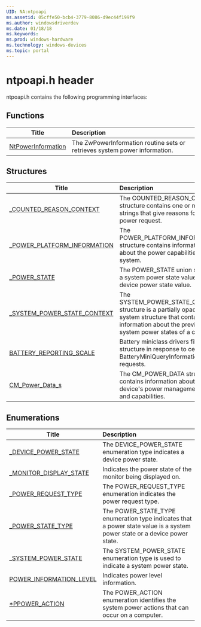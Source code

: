 ```yaml
---
UID: NA:ntpoapi
ms.assetid: 05cffe50-bcb4-3779-8086-d9ec44f199f9
ms.author: windowsdriverdev
ms.date: 01/18/18
ms.keywords: 
ms.prod: windows-hardware
ms.technology: windows-devices
ms.topic: portal
---
```


# ntpoapi.h header



ntpoapi.h contains the following programming interfaces:





## Functions
| Title | Description |
| ---- |:---- |
| [NtPowerInformation](nf-ntpoapi-ntpowerinformation.md) | The ZwPowerInformation routine sets or retrieves system power information. |



## Structures
| Title | Description |
| ---- |:---- |
| [_COUNTED_REASON_CONTEXT](ns-ntpoapi-_counted_reason_context.md) | The COUNTED_REASON_CONTEXT structure contains one or more strings that give reasons for a power request. |
| [_POWER_PLATFORM_INFORMATION](ns-ntpoapi-_power_platform_information.md) | The POWER_PLATFORM_INFORMATION structure contains information about the power capabilities of the system. |
| [_POWER_STATE](ns-ntpoapi-_power_state.md) | The POWER_STATE union specifies a system power state value or a device power state value. |
| [_SYSTEM_POWER_STATE_CONTEXT](ns-ntpoapi-_system_power_state_context.md) | The SYSTEM_POWER_STATE_CONTEXT structure is a partially opaque system structure that contains information about the previous system power states of a computer. |
| [BATTERY_REPORTING_SCALE](ns-ntpoapi-battery_reporting_scale.md) | Battery miniclass drivers fill in this structure in response to certain BatteryMiniQueryInformation requests. |
| [CM_Power_Data_s](ns-ntpoapi-cm_power_data_s.md) | The CM_POWER_DATA structure contains information about a device's power management state and capabilities. |


## Enumerations
| Title | Description |
| ---- |:---- |
| [_DEVICE_POWER_STATE](ne-ntpoapi-_device_power_state.md) | The DEVICE_POWER_STATE enumeration type indicates a device power state. |
| [_MONITOR_DISPLAY_STATE](ne-ntpoapi-_monitor_display_state.md) | Indicates the power state of the monitor being displayed on. |
| [_POWER_REQUEST_TYPE](ne-ntpoapi-_power_request_type.md) | The POWER_REQUEST_TYPE enumeration indicates the power request type. |
| [_POWER_STATE_TYPE](ne-ntpoapi-_power_state_type.md) | The POWER_STATE_TYPE enumeration type indicates that a power state value is a system power state or a device power state. |
| [_SYSTEM_POWER_STATE](ne-ntpoapi-_system_power_state.md) | The SYSTEM_POWER_STATE enumeration type is used to indicate a system power state. |
| [POWER_INFORMATION_LEVEL](ne-ntpoapi-power_information_level.md) | Indicates power level information. |
| [*PPOWER_ACTION](ne-ntpoapi-ppower_action.md) | The POWER_ACTION enumeration identifies the system power actions that can occur on a computer. |
